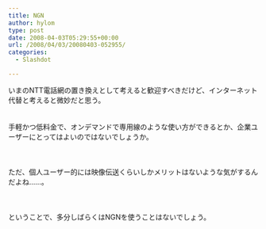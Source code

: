 ```yaml
---
title: NGN
author: hylom
type: post
date: 2008-04-03T05:29:55+00:00
url: /2008/04/03/20080403-052955/
categories:
  - Slashdot

---
```

いまのNTT電話網の置き換えとして考えると歓迎すべきだけど、インターネット代替と考えると微妙だと思う。  
</br>   
手軽かつ低料金で、オンデマンドで専用線のような使い方ができるとか、企業ユーザーにとってはよいのではないでしょうか。</br>  
</br>   
ただ、個人ユーザー的には映像伝送くらいしかメリットはないような気がするんだよね……。</br>  
</br>   
ということで、多分しばらくはNGNを使うことはないでしょう。</br>  
</br>
